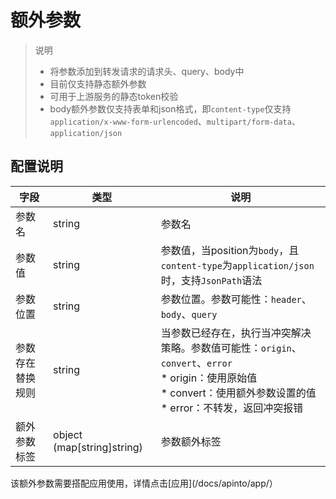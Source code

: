 # 额外参数

> 说明
> * 将参数添加到转发请求的请求头、query、body中 
> * 目前仅支持静态额外参数
> * 可用于上游服务的静态token校验
> * body额外参数仅支持表单和json格式，即`content-type`仅支持`application/x-www-form-urlencoded`、`multipart/form-data`、`application/json`



## 配置说明

| 字段       | 类型                         | 说明                                                                                                                     |
|----------|----------------------------|------------------------------------------------------------------------------------------------------------------------|
| 参数名      | string                     | 参数名                                                                                                                    |
| 参数值      | string                     | 参数值，当position为`body`，且`content-type`为`application/json`时，支持`JsonPath`语法                                                |
| 参数位置     | string                     | 参数位置。参数可能性：`header`、`body`、`query`                                                                                     |
| 参数存在替换规则 | string                     | 当参数已经存在，执行当冲突解决策略。参数值可能性：`origin`、`convert`、`error`<br/>* origin：使用原始值<br/>* convert：使用额外参数设置的值<br/>* error：不转发，返回冲突报错 |
| 额外参数标签   | object (map[string]string) | 参数额外标签                                                                                                                 |

该额外参数需要搭配应用使用，详情点击[应用](/docs/apinto/app/）

